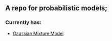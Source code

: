 ## A repo for probabilistic models;

### Currently has:
* [Gaussian Mixture Model](https://github.com/mariovas3/probabilistic_models/tree/master/gmm)

